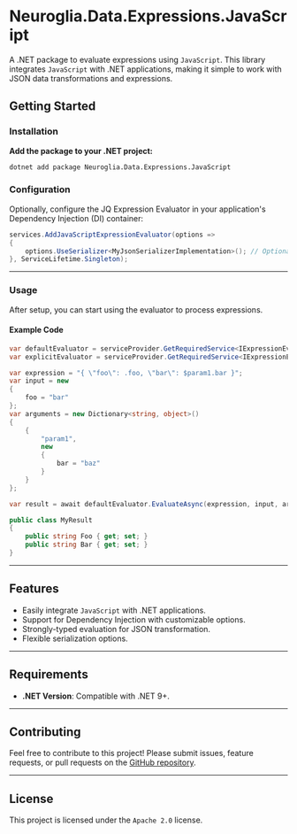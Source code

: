 ﻿# Neuroglia.Data.Expressions.JavaScript

A .NET package to evaluate expressions using `JavaScript`. This library integrates `JavaScript` with .NET applications, making it simple to work with JSON data transformations and expressions.

## Getting Started

### Installation

**Add the package to your .NET project:**

```bash
dotnet add package Neuroglia.Data.Expressions.JavaScript
```

### Configuration

Optionally, configure the JQ Expression Evaluator in your application's Dependency Injection (DI) container:

```csharp
services.AddJavaScriptExpressionEvaluator(options => 
{
    options.UseSerializer<MyJsonSerializerImplementation>(); // Optional: Defaults to the first registered `IJsonSerializer`
}, ServiceLifetime.Singleton);
```

---

### Usage

After setup, you can start using the evaluator to process expressions.

#### Example Code

```csharp
var defaultEvaluator = serviceProvider.GetRequiredService<IExpressionEvaluator>();
var explicitEvaluator = serviceProvider.GetRequiredService<IExpressionEvaluatorProvider>().GetEvaluator("js");

var expression = "{ \"foo\": .foo, \"bar\": $param1.bar }";
var input = new
{
    foo = "bar"
};
var arguments = new Dictionary<string, object>()
{
    { 
        "param1", 
        new
        {
            bar = "baz"
        } 
    }
};

var result = await defaultEvaluator.EvaluateAsync(expression, input, arguments, typeof(MyResult));

public class MyResult
{
    public string Foo { get; set; }
    public string Bar { get; set; }
}
```

---

## Features

- Easily integrate `JavaScript` with .NET applications.
- Support for Dependency Injection with customizable options.
- Strongly-typed evaluation for JSON transformation.
- Flexible serialization options.

---

## Requirements

- **.NET Version**: Compatible with .NET 9+.

---

## Contributing

Feel free to contribute to this project! Please submit issues, feature requests, or pull requests on the [GitHub repository](https://github.com/your-repo-here).

---

## License

This project is licensed under the `Apache 2.0` license.

